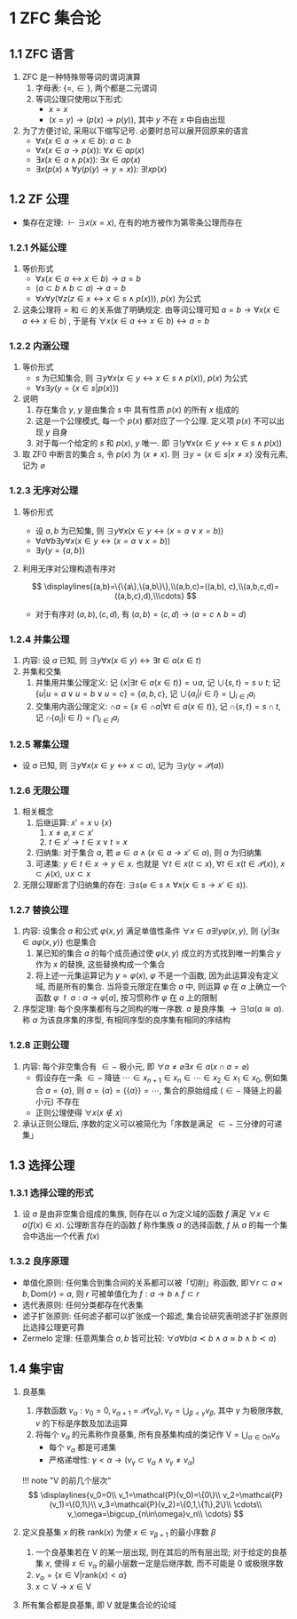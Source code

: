 # 1 ZFC 集合论

## 1.1 ZFC 语言
1. $\mathrm{ZFC}$ 是一种特殊带等词的谓词演算
    1. 字母表: $\{= ,\in\}$, 两个都是二元谓词
    2. 等词公理只使用以下形式:
        - $x=x$
        - $(x=y)\to (p(x)\to p(y))$, 其中 $y$ 不在 $x$ 中自由出现
2. 为了方便讨论, 采用以下缩写记号. 必要时总可以展开回原来的语言
    - $\forall x(x\in a\to x\in b)$: $a\subset b$
    - $\forall x(x\in a\to p(x))$: $\forall x\in ap(x)$
    - $\exists x(x\in a \wedge p(x))$: $\exists x\in ap(x)$
    - $\exists x(p(x)\wedge \forall y(p(y)\to y=x))$: $\exists !xp(x)$

## 1.2 ZF 公理
- 集存在定理: $\vdash \exists x(x=x)$, 在有的地方被作为第零条公理而存在

### 1.2.1 外延公理
1. 等价形式
    - $\forall x(x\in a\leftrightarrow x\in b)\to a=b$
    - $(a\subset b \wedge b\subset a)\to a=b$
    - $\forall x\forall y(\forall z(z\in x\leftrightarrow x\in s \wedge p(x)))$, $p(x)$ 为公式
2. 这条公理将 $=$ 和 $\in$ 的关系做了明确规定. 由等词公理可知 $a=b\to \forall x(x\in a\leftrightarrow x\in b)$ , 于是有 $\forall x(x\in a\leftrightarrow x\in b)\leftrightarrow a=b$

### 1.2.2 内涵公理
1. 等价形式
    - $s$ 为已知集合, 则 $\exists y\forall x(x\in y\leftrightarrow x\in s \wedge p(x))$, $p(x)$ 为公式
    - $\forall s\exists y(y=\{x\in s|p(x)\})$
2. 说明
    1. 存在集合 $y$, $y$ 是由集合 $s$ 中 具有性质 $p(x)$ 的所有 $x$ 组成的
    2. 这是一个公理模式, 每一个 $p(x)$ 都对应了一个公理. 定义项 $p(x)$ 不可以出现 $y$ 自身
    3. 对于每一个给定的 $s$ 和 $p(x)$, $y$ 唯一. 即 $\exists !y\forall x(x\in y \leftrightarrow x\in s\wedge p(x))$
3. 取 $\mathrm{ZF0}$ 中断言的集合 $s$, 令 $p(x)$ 为 $(x\neq x)$. 则 $\exists y=\{x\in s|x\neq x\}$ 没有元素, 记为 $\varnothing$

### 1.2.3 无序对公理
1. 等价形式
    - 设 $a, b$ 为已知集, 则 $\exists y \forall x(x\in y \leftrightarrow (x=a \vee x=b))$
    - $\forall a\forall b\exists y\forall x(x\in y \leftrightarrow (x=a \vee x=b))$
    - $\exists y(y=\{a,b\})$
2. 利用无序对公理构造有序对

    $$
    \displaylines{(a,b)=\{\{a\},\{a,b\}\},\\(a,b,c)=((a,b), c),\\(a,b,c,d)=((a,b,c),d),\\\cdots}
    $$
    
    - 对于有序对 $(a,b),(c,d)$, 有 $(a,b)=(c,d)\to (a=c\wedge b=d)$

### 1.2.4 并集公理
1. 内容: 设 $a$ 已知, 则 $\exists y\forall x(x\in y)\leftrightarrow \exists t\in a(x\in t)$
2. 并集和交集
    1. 并集用并集公理定义: 记 $\{x|\exists t\in a(x\in t)\}=\cup a$, 记 $\cup \{s,t\}=s\cup t$; 记 $\{u|u=a\vee u=b\vee u=c\}=\{a, b, c\}$, 记 $\cup\{a_i|i\in I\}=\bigcup_{i\in I}a_i$
    2. 交集用内涵公理定义: $\cap a=\{x\in \cap a|\forall t\in a(x\in t)\}$, 记 $\cap \{s,t\}=s\cap t$, 记 $\cap\{a_i|i\in I\}=\bigcap_{i\in I}a_i$

### 1.2.5 幂集公理
- 设 $a$ 已知, 则 $\exists y\forall x(x\in y \leftrightarrow x\subset a)$, 记为 $\exists y(y=\mathcal{P}(a))$

### 1.2.6 无限公理
1. 相关概念
    1. 后继运算: $x'=x\cup\{x\}$
        1. $x\neq \varnothing, x\subset x'$
        2. $t\in x' \to t\in x\vee t=x$
    2. 归纳集: 对于集合 $a$, 若 $\varnothing \in a \wedge (x\in a \to x'\in a)$, 则 $a$ 为归纳集
    3. 可递集: $y\in t\in x \to y\in x$. 也就是 $\forall t \in x(t\subset x)$, $\forall t\in x(t\in \mathcal{P}(x))$, $x\subset \mathcal{p}(x)$, $\cup x\subset x$
2. 无限公理断言了归纳集的存在: $\exists s(\varnothing \in s \wedge \forall x(x\in s \to x'\in s))$. 

### 1.2.7 替换公理
1. 内容: 设集合 $a$ 和公式 $\varphi (x,y)$ 满足单值性条件 $\forall x\in a\exists !y\varphi (x,y)$, 则 $\{y| \exists x\in a\varphi (x,y)\}$ 也是集合
    1. 某已知的集合 $a$ 的每个成员通过使 $\varphi (x,y)$ 成立的方式找到唯一的集合 $y$ 作为 $x$ 的替换, 这些替换构成一个集合
    2. 将上述一元集运算记为 $y=\varphi(x)$, $\varphi$ 不是一个函数, 因为此运算没有定义域, 而是所有的集合. 当将变元限定在集合 $a$ 中, 则运算 $\varphi$ 在 $a$ 上确立一个函数 $\varphi \upharpoonright a:a\to \varphi[a]$, 按习惯称作 $\varphi$ 在 $a$ 上的限制
2. 序型定理: 每个良序集都有与之同构的唯一序数. $a$ 是良序集 $\to \exists !\alpha (a\cong \alpha)$. 称 $\alpha$ 为该良序集的序型, 有相同序型的良序集有相同的序结构

### 1.2.8 正则公理
1. 内容: 每个非空集合有 $\in -$ 极小元, 即 $\forall a\neq \varnothing \exists x\in a(x\cap a=\varnothing)$
    - 假设存在一条 $\in -$ 降链 $\cdots \in x_{n+1}\in x_{n}\in \cdots \in x_2\in x_1\in x_0$, 例如集合 $a=\{a\}$, 则 $a=\{a\}=\{\{a\}\}=\cdots$, 集合的原始组成 ($\in-$ 降链上的最小元) 不存在
    - 正则公理使得 $\forall x(x\notin x)$
2. 承认正则公理后, 序数的定义可以被简化为「序数是满足 $\in -$ 三分律的可递集」

## 1.3 选择公理
### 1.3.1 选择公理的形式
1. 设 $a$ 是由非空集合组成的集族, 则存在以 $a$ 为定义域的函数 $f$ 满足 $\forall x\in a(f(x)\in x)$. 公理断言存在的函数 $f$ 称作集族 $a$ 的选择函数, $f$ 从 $a$ 的每一个集合中选出一个代表 $f(x)$

### 1.3.2 良序原理
- 单值化原则: 任何集合到集合间的关系都可以被「切削」称函数, 即$\forall r\subset a\times b, \mathrm{Dom}(r)=a$, 则 $r$ 可被单值化为 $f:a\to b\wedge f\subset r$
- 选代表原则: 任何分类都存在代表集
- 滤子扩张原则: 任何滤子都可以扩张成一个超滤, 集合论研究表明滤子扩张原则比选择公理更可靠
- $\mathrm{Zermelo}$ 定理: 任意两集合 $a,b$ 皆可比较: $\forall a\forall b(a\prec b\wedge a\approx b\wedge b\prec a)$

## 1.4 集宇宙
1. 良基集
    1. 序数函数 $v_\alpha:v_0=0, v_{\alpha+1}=\mathcal{P}(v_\alpha),v_\gamma=\bigcup_{\beta<\gamma}v_{\beta}$, 其中 $\gamma$ 为极限序数, $v$ 的下标是序数及加法运算
    2. 将每个 $v_\alpha$ 的元素称作良基集, 所有良基集构成的类记作 $\mathrm{V}=\bigcup_{\alpha \in \mathrm{On}}v_\alpha$
        - 每个 $v_\alpha$ 都是可递集
        - 严格递增性: $\gamma<\alpha \to(v_\gamma \subset v_\alpha \wedge v_\gamma \neq v_\alpha)$

    !!! note "$\mathrm{V}$ 的前几个层次"
        $$
        \displaylines{v_0=0\\
        v_1=\mathcal{P}(v_0)=\{0\}\\
        v_2=\mathcal{P}(v_1)=\{0,1\}\\
        v_3=\mathcal{P}(v_2)=\{0,1,\{1\},2\}\\
        \cdots\\
        v_\omega=\bigcup_{n\in\omega}v_n\\
        \cdots}
        $$

2. 定义良基集 $x$ 的秩 $\mathrm{rank}(x)$ 为使 $x\in v_{\beta+1}$ 的最小序数 $\beta$
    1. 一个良基集若在 $\mathrm{V}$ 的某一层出现, 则在其后的所有层出现; 对于给定的良基集 $x$, 使得 $x\in v_\alpha$ 的最小层数一定是后继序数, 而不可能是 $0$ 或极限序数
    2. $v_\alpha=\{x\in \mathrm{V}|\mathrm{rank}(x)<\alpha\}$
    3. $x\subset \mathrm{V} \to x\in \mathrm{V}$
3. 所有集合都是良基集, 即 $\mathrm{V}$ 就是集合论的论域